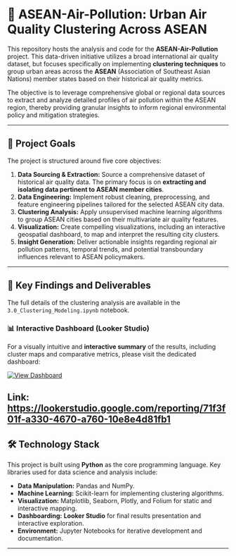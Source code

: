 # 💨 ASEAN-Air-Pollution: Urban Air Quality Clustering Across ASEAN

This repository hosts the analysis and code for the **ASEAN-Air-Pollution** project. This data-driven initiative utilizes a broad international air quality dataset, but focuses specifically on implementing **clustering techniques** to group urban areas across the **ASEAN** (Association of Southeast Asian Nations) member states based on their historical air quality metrics.

The objective is to leverage comprehensive global or regional data sources to extract and analyze detailed profiles of air pollution within the ASEAN region, thereby providing granular insights to inform regional environmental policy and mitigation strategies.

---

## 🧐 Project Goals

The project is structured around five core objectives:

1.  **Data Sourcing & Extraction:** Source a comprehensive dataset of historical air quality data. The primary focus is on **extracting and isolating data pertinent to ASEAN member cities**.
2.  **Data Engineering:** Implement robust cleaning, preprocessing, and feature engineering pipelines tailored for the selected ASEAN city data.
3.  **Clustering Analysis:** Apply unsupervised machine learning algorithms to group ASEAN cities based on their multivariate air quality features.
4.  **Visualization:** Create compelling visualizations, including an interactive geospatial dashboard, to map and interpret the resulting city clusters.
5.  **Insight Generation:** Deliver actionable insights regarding regional air pollution patterns, temporal trends, and potential transboundary influences relevant to ASEAN policymakers.
---
## 📝 Key Findings and Deliverables

The full details of the clustering analysis are available in the `3.0_Clustering_Modeling.ipynb` notebook.

### 📊 Interactive Dashboard (Looker Studio)

For a visually intuitive and **interactive summary** of the results, including cluster maps and comparative metrics, please visit the dedicated dashboard:

[![View Dashboard](https://img.shields.io/badge/View_Interactive_Dashboard-Looker_Studio-orange?style=for-the-badge&logo=google-data-studio)](https://lookerstudio.google.com/reporting/71f3f01f-a330-4670-a760-10e8e4d81fb1)

**Link:** <https://lookerstudio.google.com/reporting/71f3f01f-a330-4670-a760-10e8e4d81fb1>
---

## 🛠 Technology Stack

This project is built using **Python** as the core programming language. Key libraries used for data science and analysis include:

* **Data Manipulation:** Pandas and NumPy.
* **Machine Learning:** Scikit-learn for implementing clustering algorithms.
* **Visualization:** Matplotlib, Seaborn, Plotly, and Folium for static and interactive mapping.
* **Dashboarding:** **Looker Studio** for final results presentation and interactive exploration.
* **Environment:** Jupyter Notebooks for iterative development and documentation.

---
